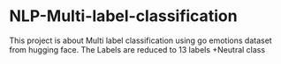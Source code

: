 # NLP-Multi-label-classification

This project is about Multi label classification using go emotions dataset from hugging face.
The Labels are reduced to 13 labels +Neutral class
